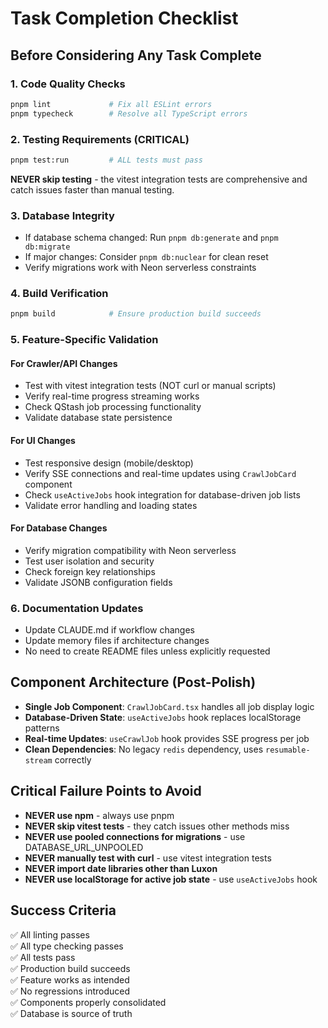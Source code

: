 # Task Completion Checklist

## Before Considering Any Task Complete

### 1. Code Quality Checks
```bash
pnpm lint             # Fix all ESLint errors
pnpm typecheck        # Resolve all TypeScript errors
```

### 2. Testing Requirements (CRITICAL)
```bash
pnpm test:run         # ALL tests must pass
```
**NEVER skip testing** - the vitest integration tests are comprehensive and catch issues faster than manual testing.

### 3. Database Integrity
- If database schema changed: Run `pnpm db:generate` and `pnpm db:migrate`
- If major changes: Consider `pnpm db:nuclear` for clean reset
- Verify migrations work with Neon serverless constraints

### 4. Build Verification
```bash
pnpm build            # Ensure production build succeeds
```

### 5. Feature-Specific Validation

#### For Crawler/API Changes
- Test with vitest integration tests (NOT curl or manual scripts)
- Verify real-time progress streaming works
- Check QStash job processing functionality
- Validate database state persistence

#### For UI Changes
- Test responsive design (mobile/desktop)
- Verify SSE connections and real-time updates using `CrawlJobCard` component
- Check `useActiveJobs` hook integration for database-driven job lists
- Validate error handling and loading states

#### For Database Changes
- Verify migration compatibility with Neon serverless
- Test user isolation and security
- Check foreign key relationships
- Validate JSONB configuration fields

### 6. Documentation Updates
- Update CLAUDE.md if workflow changes
- Update memory files if architecture changes
- No need to create README files unless explicitly requested

## Component Architecture (Post-Polish)
- **Single Job Component**: `CrawlJobCard.tsx` handles all job display logic
- **Database-Driven State**: `useActiveJobs` hook replaces localStorage patterns
- **Real-time Updates**: `useCrawlJob` hook provides SSE progress per job
- **Clean Dependencies**: No legacy `redis` dependency, uses `resumable-stream` correctly

## Critical Failure Points to Avoid
- **NEVER use npm** - always use pnpm
- **NEVER skip vitest tests** - they catch issues other methods miss
- **NEVER use pooled connections for migrations** - use DATABASE_URL_UNPOOLED
- **NEVER manually test with curl** - use vitest integration tests
- **NEVER import date libraries other than Luxon**
- **NEVER use localStorage for active job state** - use `useActiveJobs` hook

## Success Criteria
✅ All linting passes  
✅ All type checking passes  
✅ All tests pass  
✅ Production build succeeds  
✅ Feature works as intended  
✅ No regressions introduced  
✅ Components properly consolidated  
✅ Database is source of truth